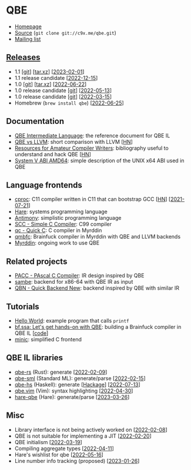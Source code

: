 # QBE

- [Homepage](https://c9x.me/compile/)
- [Source](https://c9x.me/git/qbe.git) (`git clone git://c9x.me/qbe.git`)
- [Mailing list](https://lists.sr.ht/~mpu/qbe)

## [Releases](https://c9x.me/compile/releases.html)

- 1.1
  [[git](https://c9x.me/git/qbe.git/tag/?h=v1.1)]
  [[tar.xz](https://c9x.me/compile/release/qbe-1.1.tar.xz)]
  [[2023-02-01](https://lists.sr.ht/~mpu/qbe/%3Cac12002d-d33a-4324-842c-faa2f7977993%40app.fastmail.com%3E)]
- 1.1 release candidate
  [[2022-12-15](https://lists.sr.ht/~mpu/qbe/%3Ce5ffcde5-937d-4717-8c19-bda3741e8dcf%40app.fastmail.com%3E)]
- 1.0
  [[git](https://c9x.me/git/qbe.git/tag/?h=v1.0)]
  [[tar.xz](https://c9x.me/compile/release/qbe-1.0.tar.xz)]
  [[2022-06-22](https://lists.sr.ht/~mpu/qbe/%3Cca09d158-25a3-4592-b9a2-4b013e4571b5%40www.fastmail.com%3E)]
- 1.0 release candidate
  [[git](https://c9x.me/git/qbe.git/commit/?id=9a3e131cf713f8619705f906caf28c5809708ad0)]
  [[2022-05-13](https://lists.sr.ht/~mpu/qbe/%3Cb9b47bd5-f9c0-450d-9e7d-be6bb8487de1%40www.fastmail.com%3E)]
- 1.0 release candidate
  [[git](https://c9x.me/git/qbe.git/commit/?id=cec9855fa0c8d9566d4c9755ef7677f49634bc60)]
  [[2022-03-15](https://lists.sr.ht/~mpu/qbe/%3C51390118-2d77-4f40-90d5-b5986066ea4a%40www.fastmail.com%3E)]
- Homebrew (`brew install qbe`)
  [[2022-06-25](https://lists.sr.ht/~mpu/qbe/%3CD1B8B993-3705-41DE-9CC2-34AEC4201E7E%40slashdev.space%3E)]

## Documentation

- [QBE Intermediate Language](https://c9x.me/compile/doc/il.html): the reference
  document for QBE IL
- [QBE vs LLVM](https://c9x.me/compile/doc/llvm.html): short comparison with
  LLVM [[HN](https://news.ycombinator.com/item?id=25273907)]
- [Resources for Amateur Compiler Writers](https://c9x.me/compile/bib/):
  bibliography useful to understand and hack QBE [[HN](https://news.ycombinator.com/item?id=26925314)]
- [System V ABI AMD64](https://c9x.me/compile/doc/abi.html): simple description
  of the UNIX x64 ABI used in QBE

## Language frontends

- [cproc](https://sr.ht/~mcf/cproc/): C11 compiler written in C11 that can
  bootstrap GCC [[HN](https://news.ycombinator.com/item?id=28242024)]
  [[2021-07-21](https://lists.sr.ht/~mpu/qbe/%3C9bc92d80404aaf8f%40c9x.me%3E)]
- [Hare](https://harelang.org/): systems programming language
- [Antimony](https://github.com/antimony-lang/antimony): simplistic programming
  language
- [SCC - Simple C Compiler](https://www.simple-cc.org/): C99 compiler
- [qc - Quick C](https://github.com/andrewchambers/qc): C compiler in Myrddin
- [qmbfc](https://github.com/andrewchambers/qmbfc): Brainfuck compiler in
  Myrddin with QBE and LLVM backends
- [Myrddin](http://myrlang.org/): ongoing work to use QBE

## Related projects

- [PACC - PAscal C Compiler](https://github.com/BeRo1985/pacc): IR design
  inspired by QBE
- [sambe](https://github.com/samrat/sambe): backend for x86-64 with QBE IR as
  input
- [QBN - Quick Backend New](https://github.com/ssmid/qbn): backend inspired by
  QBE with similar IR

## Tutorials

- [Hello World](https://c9x.me/compile/): example program that calls `printf`
- [bf.ssa: Let's get hands-on with QBE](https://briancallahan.net/blog/20210829.html):
  building a Brainfuck compiler in QBE IL [[code](https://github.com/ibara/bf.ssa)]
- [minic](https://c9x.me/git/qbe.git/tree/minic): simplified C frontend

## QBE IL libraries

- [qbe-rs](https://github.com/garritfra/qbe-rs) (Rust): generate
  [[2022-02-09](https://lists.sr.ht/~mpu/qbe/%3CD0E48364-DAB4-4ED8-B5E9-459C4301D61C%40slashdev.space%3E)]
- [qbe-sml](https://github.com/pauloue/qbe-sml) (Standard ML): generate/parse
  [[2022-02-15](https://lists.sr.ht/~mpu/qbe/%3CCA%2B4P7duKN3aUm4AWzyFsPbHYYAQ-pu89u1dRCc20Ngsd-QTRFw%40mail.gmail.com%3E)]
- [qbe-hs](https://git.sr.ht/~fgaz/qbe-hs) (Haskell): generate
  [[Hackage](https://hackage.haskell.org/package/qbe)]
  [[2022-07-13](https://lists.sr.ht/~mpu/qbe/%3C20220713122507.25e8f86f%40phi%3E)]
- [qbe.vim](https://github.com/perillo/qbe.vim) (Vim): syntax highlighting
  [[2022-04-30](https://lists.sr.ht/~mpu/qbe/%3CCAAToxAFoU6JnjtR0dYGApuS3bPf%3DVvoNv6Cb2xOrcnVKCpgKmQ%40mail.gmail.com%3E)]
- [hare-qbe](https://git.d2evs.net/~evan/hare-qbe) (Hare): generate/parse
  [[2023-03-26](https://lists.sr.ht/~mpu/qbe/%3CCRGOKEO864HW.2FS5Z224N0ORK%40kipisi%3E)]

## Misc

- Library interface is not being actively worked on
  [[2022-02-08](https://lists.sr.ht/~mpu/qbe/%3CYgHOXpjABvAaMvMt%40debussy%3E)]
- QBE is not suitable for implementing a JIT
  [[2022-02-20](https://lists.sr.ht/~mpu/qbe/%3CCAFbATBGDOmpxDoVD9eAudiqAMAFskD-sMeyOn5jz63iNeWYK0g%40mail.gmail.com%3E)]
- QBE initialism
  [[2022-03-19](https://lists.sr.ht/~mpu/qbe/%3C407F27D6-F9A9-40EA-B390-72AC7F8F2608%40aarchibald.com%3E)]
- Compiling aggregate types
  [[2022-04-11](https://lists.sr.ht/~mpu/qbe/%3CCAAS8gYCGQLSc3qpc4_1CjTb5eL11RRoXJ2RD0fNZCgsrW7TvSg%40mail.gmail.com%3E)]
- Hare's wishlist for qbe
  [[2022-05-16](https://lists.sr.ht/~mpu/qbe/%3CCK12HKZG9X8T.2I2C6VZPATL9X%40taiga%3E)]
- Line number info tracking (proposed)
  [[2023-01-26](https://lists.sr.ht/~mpu/qbe/patches/38465)]
